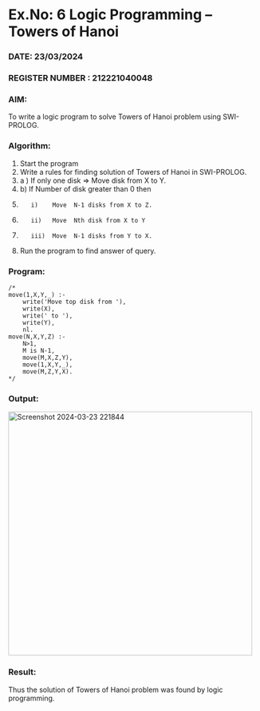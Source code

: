 # Ex.No: 6   Logic Programming – Towers of Hanoi 
### DATE:    23/03/2024                                                                        
### REGISTER NUMBER : 212221040048
### AIM: 
To  write  a logic program  to solve Towers of Hanoi problem  using SWI-PROLOG. 
### Algorithm:
1. Start the program
2.  Write a rules for finding solution of Towers of Hanoi in SWI-PROLOG.
3.  a )	If only one disk  => Move disk from X to Y.
4.  b)	If Number of disk greater than 0 then
5.        i)	Move  N-1 disks from X to Z.
6.        ii)	Move  Nth disk from X to Y
7.        iii)	Move  N-1 disks from Y to X.
8. Run the program  to find answer of  query.

### Program:
```
/*
move(1,X,Y,_) :-  
    write('Move top disk from '), 
    write(X), 
    write(' to '), 
    write(Y), 
    nl. 
move(N,X,Y,Z) :- 
    N>1, 
    M is N-1, 
    move(M,X,Z,Y), 
    move(1,X,Y,_), 
    move(M,Z,Y,X).
*/
```
### Output:
<img width="489" alt="Screenshot 2024-03-23 221844" src="https://github.com/gsuryanavya/AI_Lab_2023-24/assets/133086963/8bbc0e2e-7ec6-45c2-9eab-177dffb12673">




### Result:
Thus the solution of Towers of Hanoi problem was found by logic programming.
